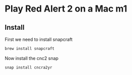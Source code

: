 # Play Red Alert 2 on a Mac m1

## Install

First we need to install snapcraft
```bash
brew install snapcraft
```

Now install the cnc2 snap

```bash
snap install cncra2yr
```
